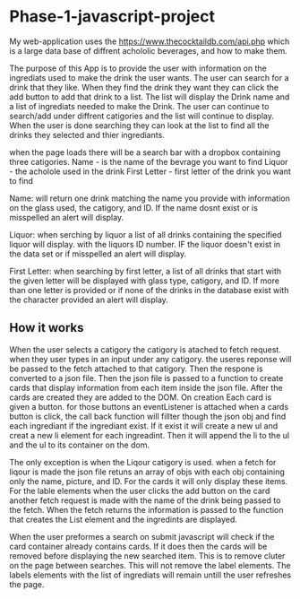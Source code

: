 # Phase-1-javascript-project

My web-application uses the https://www.thecocktaildb.com/api.php which is a large data base of diffrent achololic beverages, and how to make them.

The purpose of this App is to provide the user with information on the ingrediats used to make the drink the user wants. The user can search for a drink that they like. When they find the drink they want they can click the add button to add that drink to a list. The list will display the Drink name and a list of ingrediats needed to make the Drink. The user can continue to search/add under diffrent catigories and the list will continue to display. When the user is done searching they can look at the list to find all the drinks they selected and thier ingrediants. 

when the page loads there will be a search bar with a dropbox containing three catigories. 
    Name - is the name of the bevrage you want to find
    Liquor - the acholole used in the drink
    First Letter - first letter of the drink you want to find

Name: will return one drink matching the name you provide with information on the glass used, the catigory, and ID. If the name dosnt exist or is misspelled an alert will display.

Liquor: when serching by liquor a list of all drinks containing the specified liquor will display. with the liquors ID number. IF the liquor doesn't exist in the data set or if misspelled an alert will display.

First Letter: when searching by first letter, a list of all drinks that start with the given letter will be displayed with glass type, catigory, and ID. If more than one letter is provided or if none of the drinks in the database exist with the character provided an alert will display.

## How it works

When the user selects a catigory the catigory is atached to fetch request. when they user types in an input under any catigory. the useres reponse will be passed to the fetch attached to that catigory. Then the respone is converted to a json file. Then the json file is passed to a function to create cards that display information from each item inside the json file. After the cards are created they are added to the DOM. On creation Each card is given a button. for those buttons an eventListener is attached when a cards button is click, the call back function will fillter though the json obj and find each ingrediant if the ingrediant exist. If it exist it will create a new ul and creat a new li element for each ingreadint. Then it will append the li to the ul and the ul to its container on the dom. 

The only exception  is when the Liqour catigory is used. when a fetch for liqour is made the json file retuns an array of objs with each obj containing only the name, picture, and ID. For the cards it will only display these items. For the lable elements when the user clicks the add button on the card another fetch request is made with the name of the drink being passed to the fetch. When the fetch returns the information is passed to the function that creates the List element and the ingredints are displayed.

When the user preformes a search on submit javascript will check if the card container already contains cards. If it does then the cards will be removed before displaying the new searched item. This is to remove cluter on the page between searches. This will not remove the label elements. The labels elements with the list of ingrediats will remain untill the user refreshes the page.


